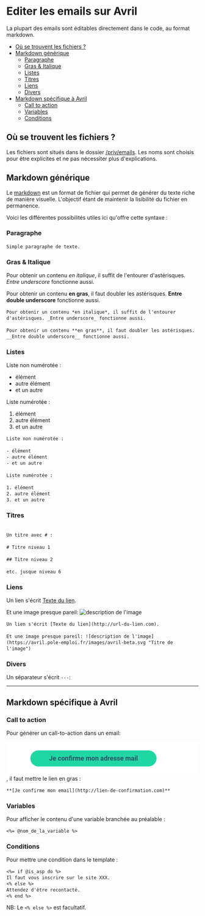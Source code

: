 # Editer les emails sur Avril

La plupart des emails sont éditables directement dans le code, au format markdown.

<!-- MarkdownTOC -->

- [Où se trouvent les fichiers ?](#o%C3%B9-se-trouvent-les-fichiers-)
- [Markdown générique](#markdown-g%C3%A9n%C3%A9rique)
  - [Paragraphe](#paragraphe)
  - [Gras & Italique](#gras--italique)
  - [Listes](#listes)
  - [Titres](#titres)
  - [Liens](#liens)
  - [Divers](#divers)
- [Markdown spécifique à Avril](#markdown-sp%C3%A9cifique-%C3%A0-avril)
  - [Call to action](#call-to-action)
  - [Variables](#variables)
  - [Conditions](#conditions)

<!-- /MarkdownTOC -->

## Où se trouvent les fichiers ?

Les fichiers sont situés dans le dossier [/priv/emails](/priv/emails). Les noms sont choisis pour être explicites et ne pas nécessiter plus d'explications.

## Markdown générique

Le [markdown](https://github.com/adam-p/markdown-here/wiki/Markdown-Cheatsheet) est un format de fichier qui permet de générer du texte riche de manière visuelle. L'objectif étant de maintenir la lisibilité du fichier en permanence.

Voici les différentes possibilités utiles ici qu'offre cette syntaxe :

### Paragraphe

```
Simple paragraphe de texte.
```

### Gras & Italique

Pour obtenir un contenu *en italique*, il suffit de l'entourer d'astérisques. _Entre underscore_ fonctionne aussi.

Pour obtenir un contenu **en gras**, il faut doubler les astérisques. __Entre double underscore__ fonctionne aussi.

```
Pour obtenir un contenu *en italique*, il suffit de l'entourer d'astérisques. _Entre underscore_ fonctionne aussi.

Pour obtenir un contenu **en gras**, il faut doubler les astérisques. __Entre double underscore__ fonctionne aussi.
```

### Listes

Liste non numérotée :

- élément
- autre élément
- et un autre

Liste numérotée :

1. élément
2. autre élément
3. et un autre

```
Liste non numérotée :

- élément
- autre élément
- et un autre

Liste numérotée :

1. élément
2. autre élément
3. et un autre
```

### Titres

```

Un titre avec # :

# Titre niveau 1

## Titre niveau 2

etc. jusque niveau 6
```

### Liens

Un lien s'écrit [Texte du lien](http://url-du-lien.com).

Et une image presque pareil: ![description de l'image](https://avril.pole-emploi.fr/images/avril-beta.svg "Titre de l'image")

```
Un lien s'écrit [Texte du lien](http://url-du-lien.com).

Et une image presque pareil: ![description de l'image](https://avril.pole-emploi.fr/images/avril-beta.svg "Titre de l'image")

```

### Divers

Un séparateur s'écrit `---`:

---

## Markdown spécifique à Avril

### Call to action

Pour générer un call-to-action dans un email:

![Call to action](assets/call-to-action.png), il faut mettre le lien en gras :

```
**[Je confirme mon email](http://lien-de-confirmation.com)**
```

### Variables

Pour afficher le contenu d'une variable branchée au préalable :

```
<%= @nom_de_la_variable %>
```

### Conditions

Pour mettre une condition dans le template :

```
<%= if @is_asp do %>
Il faut vous inscrire sur le site XXX.
<% else %>
Attendez d'être recontacté.
<% end %>
```

NB: Le `<% else %>` est facultatif.